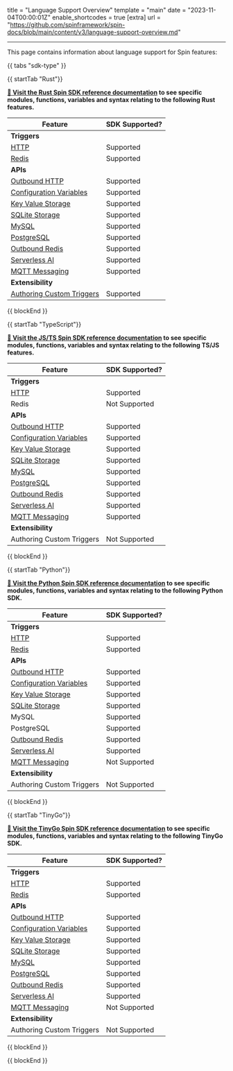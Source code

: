 title = "Language Support Overview"
template = "main"
date = "2023-11-04T00:00:01Z"
enable_shortcodes = true
[extra]
url = "https://github.com/spinframework/spin-docs/blob/main/content/v3/language-support-overview.md"

---

This page contains information about language support for Spin features:

{{ tabs "sdk-type" }}

{{ startTab "Rust"}}

**[📄 Visit the Rust Spin SDK reference documentation](https://docs.rs/spin-sdk/latest/spin_sdk/) to see specific modules, functions, variables and syntax relating to the following Rust features.**

| Feature | SDK Supported? |
|-----|-----|
| **Triggers** |
| [HTTP](./http-trigger) | Supported |
| [Redis](./redis-trigger) | Supported |
| **APIs** |
| [Outbound HTTP](./rust-components.md#sending-outbound-http-requests) | Supported |
| [Configuration Variables](./variables) | Supported |
| [Key Value Storage](./kv-store-api-guide) | Supported |
| [SQLite Storage](./sqlite-api-guide) | Supported |
| [MySQL](./rdbms-storage#using-mysql-and-postgresql-from-applications) | Supported |
| [PostgreSQL](./rdbms-storage#using-mysql-and-postgresql-from-applications) | Supported |
| [Outbound Redis](./rust-components.md#storing-data-in-redis-from-rust-components) | Supported |
| [Serverless AI](./serverless-ai-api-guide) | Supported |
| [MQTT Messaging](./mqtt-outbound) | Supported |
| **Extensibility** |
| [Authoring Custom Triggers](./extending-and-embedding) | Supported |

{{ blockEnd }}

{{ startTab "TypeScript"}}

**[📄 Visit the JS/TS Spin SDK reference documentation](https://spinframework.github.io/spin-js-sdk/) to see specific modules, functions, variables and syntax relating to the following TS/JS features.**

| Feature | SDK Supported? |
|-----|-----|
| **Triggers** |
| [HTTP](./javascript-components#http-components) | Supported |
| Redis | Not Supported |
| **APIs** |
| [Outbound HTTP](./javascript-components#sending-outbound-http-requests) | Supported |
| [Configuration Variables](./dynamic-configuration#custom-config-variables) | Supported |
| [Key Value Storage](./kv-store-api-guide) | Supported |
| [SQLite Storage](./sqlite-api-guide) | Supported |
| [MySQL](./rdbms-storage#using-mysql-and-postgresql-from-applications) | Supported |
| [PostgreSQL](./rdbms-storage#using-mysql-and-postgresql-from-applications) | Supported |
| [Outbound Redis](./javascript-components#storing-data-in-redis-from-jsts-components) | Supported |
| [Serverless AI](./serverless-ai-api-guide) | Supported |
| [MQTT Messaging](./mqtt-outbound) | Supported |
| **Extensibility** |
| Authoring Custom Triggers | Not Supported |

{{ blockEnd }}

{{ startTab "Python"}}

**[📄 Visit the Python Spin SDK reference documentation](https://spinframework.github.io/spin-python-sdk/v3) to see specific modules, functions, variables and syntax relating to the following Python SDK.**

| Feature | SDK Supported? |
|-----|-----|
| **Triggers** |
| [HTTP](./python-components#a-simple-http-components-example) | Supported |
| [Redis](./redis-trigger) | Supported |
| **APIs** |
| [Outbound HTTP](./python-components#an-outbound-http-example) | Supported |
| [Configuration Variables](./dynamic-configuration#custom-config-variables) | Supported |
| [Key Value Storage](./kv-store-api-guide) | Supported |
| [SQLite Storage](./sqlite-api-guide) | Supported |
| MySQL | Supported |
| PostgreSQL |  Supported |
| [Outbound Redis](./python-components#an-outbound-redis-example) | Supported |
| [Serverless AI](./serverless-ai-api-guide) | Supported |
| [MQTT Messaging](./mqtt-outbound) | Not Supported |
| **Extensibility** |
| Authoring Custom Triggers | Not Supported |

{{ blockEnd }}

{{ startTab "TinyGo"}}

**[📄 Visit the TinyGo Spin SDK reference documentation](https://pkg.go.dev/github.com/spinframework/spin-go-sdk/v2) to see specific modules, functions, variables and syntax relating to the following TinyGo SDK.**

| Feature | SDK Supported? |
|-----|-----|
| **Triggers** |
| [HTTP](./go-components#http-components) | Supported |
| [Redis](./go-components#redis-components) | Supported |
| **APIs** |
| [Outbound HTTP](./go-components#sending-outbound-http-requests) | Supported |
| [Configuration Variables](./dynamic-configuration#custom-config-variables) | Supported |
| [Key Value Storage](./kv-store-api-guide) | Supported |
| [SQLite Storage](./sqlite-api-guide) | Supported |
| [MySQL](./rdbms-storage#using-mysql-and-postgresql-from-applications) | Supported |
| [PostgreSQL](./rdbms-storage#using-mysql-and-postgresql-from-applications) | Supported |
| [Outbound Redis](./go-components#storing-data-in-redis-from-go-components) | Supported |
| [Serverless AI](./serverless-ai-api-guide) | Supported |
| [MQTT Messaging](./mqtt-outbound) | Not Supported |
| **Extensibility** |
| Authoring Custom Triggers | Not Supported |

{{ blockEnd }}

{{ blockEnd }}
